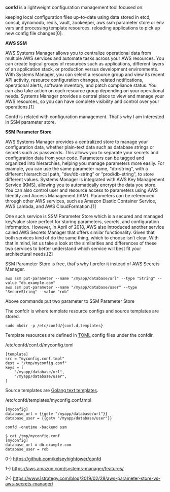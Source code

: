 **confd** is a lightweight configuration management tool focused on:

keeping local configuration files up-to-date using data stored in etcd, consul, dynamodb, redis, vault, zookeeper, aws ssm parameter store or env vars and processing template resources.
reloading applications to pick up new config file changes[0].

**AWS SSM**

AWS Systems Manager allows you to centralize operational data from multiple AWS services and automate tasks across your AWS resources. You can create logical groups of resources such as applications, different layers of an application stack, or production versus development environments. With Systems Manager, you can select a resource group and view its recent API activity, resource configuration changes, related notifications, operational alerts, software inventory, and patch compliance status. You can also take action on each resource group depending on your operational needs. Systems Manager provides a central place to view and manage your AWS resources, so you can have complete visibility and control over your operations.[1]

Confd is related with configuration management. That's why I am interested in SSM parameter store.

**SSM Parameter Store**

AWS Systems Manager provides a centralized store to manage your configuration data, whether plain-text data such as database strings or secrets such as passwords. This allows you to separate your secrets and configuration data from your code. Parameters can be tagged and organized into hierarchies, helping you manage parameters more easily. For example, you can use the same parameter name, "db-string", with a different hierarchical path, "dev/db-string” or “prod/db-string", to store different values. Systems Manager is integrated with AWS Key Management Service (KMS), allowing you to automatically encrypt the data you store. You can also control user and resource access to parameters using AWS Identity and Access Management (IAM). Parameters can be referenced through other AWS services, such as Amazon Elastic Container Service, AWS Lambda, and AWS CloudFormation.[1]

One such service is SSM Parameter Store which is a secured and managed key/value store perfect for storing parameters, secrets, and configuration information. However, in April of 2018, AWS also introduced another service called AWS Secrets Manager that offers similar functionality. Given that both services kind of do the same thing, which to choose isn’t clear. With that in mind, let us take a look at the similarities and differences of these two services to better understand which service will best fit your architectural needs.[2]

SSM Parameter Store is free, that's why I prefer it instead of AWS Secrets Manager.

````
aws ssm put-parameter --name "/myapp/database/url" --type "String" --value "db.example.com"
aws ssm put-parameter --name "/myapp/database/user" --type "SecureString" --value "rob"
````

Above commands put two parameter to SSM Parameter Store

The confdir is where template resource configs and source templates are stored.

````
sudo mkdir -p /etc/confd/{conf.d,templates}
````

Template resources are defined in [TOML](https://github.com/toml-lang/toml) config files under the confdir.

/etc/confd/conf.d/myconfig.toml

````
[template]
src = "myconfig.conf.tmpl"
dest = "/tmp/myconfig.conf"
keys = [
    "/myapp/database/url",
    "/myapp/database/user",
]
````

Source templates are [Golang text templates](https://pkg.go.dev/text/template#pkg-overview).

/etc/confd/templates/myconfig.conf.tmpl

````
[myconfig]
database_url = {{getv "/myapp/database/url"}}
database_user = {{getv "/myapp/database/user"}}
````

````
confd -onetime -backend ssm
````

````
$ cat /tmp/myconfig.conf 
[myconfig]
database_url = db.example.com
database_user = rob

````

0-) https://github.com/kelseyhightower/confd

1-) https://aws.amazon.com/systems-manager/features/

2-) https://www.1strategy.com/blog/2019/02/28/aws-parameter-store-vs-aws-secrets-manager/